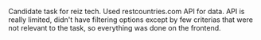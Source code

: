 Candidate task for reiz tech. Used restcountries.com API for data.
API is really limited, didn't have filtering options except by few criterias that were not relevant to the task, so everything was done on the frontend.
